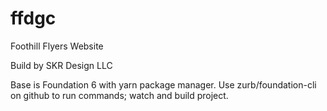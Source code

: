 # ffdgc
Foothill Flyers Website

Build by SKR Design LLC

Base is Foundation 6 with yarn package manager.
Use zurb/foundation-cli on github to run commands; watch and build project.
